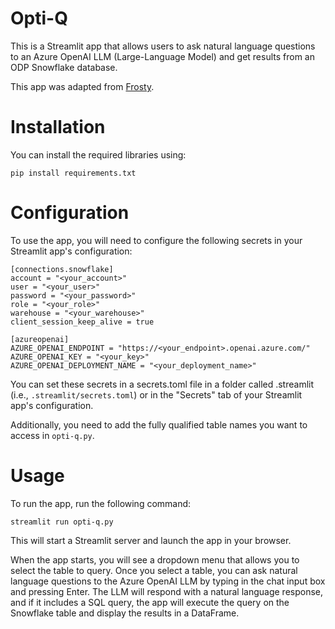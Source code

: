 # Opti-Q
 
This is a Streamlit app that allows users to ask natural language questions to an Azure OpenAI LLM (Large-Language Model) and get results from an ODP Snowflake database.

This app was adapted from [Frosty](https://quickstarts.snowflake.com/guide/frosty_llm_chatbot_on_streamlit_snowflake).

# Installation
 
You can install the required libraries using:
```
pip install requirements.txt
```

# Configuration

To use the app, you will need to configure the following secrets in your Streamlit app's configuration:
```
[connections.snowflake]
account = "<your_account>"
user = "<your_user>"
password = "<your_password>"
role = "<your_role>"
warehouse = "<your_warehouse>"
client_session_keep_alive = true

[azureopenai]
AZURE_OPENAI_ENDPOINT = "https://<your_endpoint>.openai.azure.com/"
AZURE_OPENAI_KEY = "<your_key>"
AZURE_OPENAI_DEPLOYMENT_NAME = "<your_deployment_name>"
```
You can set these secrets in a secrets.toml file in a folder called .streamlit (i.e., `.streamlit/secrets.toml`) or in the "Secrets" tab of your Streamlit app's configuration.

Additionally, you need to add the fully qualified table names you want to access in `opti-q.py`. 

# Usage

To run the app, run the following command:
```
streamlit run opti-q.py
```

This will start a Streamlit server and launch the app in your browser.

When the app starts, you will see a dropdown menu that allows you to select the table to query. Once you select a table, you can ask natural language questions to the Azure OpenAI LLM by typing in the chat input box and pressing Enter. The LLM will respond with a natural language response, and if it includes a SQL query, the app will execute the query on the Snowflake table and display the results in a DataFrame.
